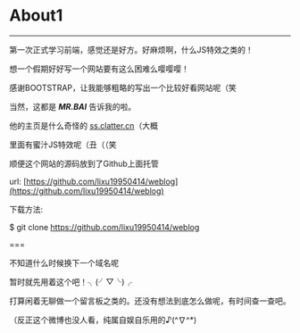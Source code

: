 # About1 #

---
第一次正式学习前端，感觉还是好方。好麻烦啊，什么JS特效之类的！

想一个假期好好写一个网站要有这么困难么嘤嘤嘤！

感谢BOOTSTRAP，让我能够粗略的写出一个比较好看网站呢（笑

当然，这都是 ***MR.BAI*** 告诉我的啦。

他的主页是什么奇怪的 [ss.clatter.cn](http://ss.clatter.cn)（大概

里面有蜜汁JS特效呢（丑（（笑


顺便这个网站的源码放到了Github上面托管

url: [https://github.com/lixu19950414/weblog](https://github.com/lixu19950414/weblog)

下载方法:

$ git clone https://github.com/lixu19950414/weblog

===

不知道什么时候换下一个域名呢

暂时就先用着这个吧！╮(╯▽╰)╭

打算闲着无聊做一个留言板之类的。还没有想法到底怎么做呢，有时间查一查吧。

（反正这个微博也没人看，纯属自娱自乐用的♪(^∇^*)